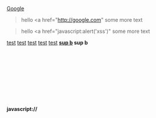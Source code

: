 [Google](javascript:alert('xss'))

> hello <a href="http://google.com"
> some more text


> hello <a href="javascript:alert('xss')"
> some more text

[test](http://sane.com)
[test](j://sane.com)
[test](java://sane.com)
[test](javascri://sane.com)
[test](javascript://sane.com)
[<b>sup b<b>](java://sane.com)
[<a>sup b</a>](java://sane.com)
[<svg>](java://sane.com)

javascript://
